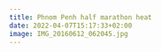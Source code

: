 ```yaml
---
title: Phnom Penh half marathon heat
date: 2022-04-07T15:17:33+02:00
image: IMG_20160612_062045.jpg
---
```


